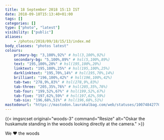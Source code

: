 ```yaml
---
title: 18 September 2018 15:13 IST
date: 2018-09-18T15:13:40+01:00
tags: []
categories: []
type: ["photo", "latest"]
visibility: ["public"]
aliases:
    - /photos/2018/09/18/15/13/index.md
body_classes: "photos latest"
colours:
    primary-bg: "3,100%,92%" # hsl(3,100%,92%)
    secondary-bg: "5,100%,89%" # hsl(5,100%,89%)
    text: "195,100%,20%" # hsl(195,100%,20%)
    linktext: "195,100%,25%" # hsl(195,100%,25%)
    darklinktext: "195,70%,14%" # hsl(195,70%,14%)
    brilliant: "196,100%,42%" # hsl(196,100%,42%)
    tab-two: "278,9%,83%" # hsl(278,9%,83%)
    tab-three: "205,35%,76%" # hsl(205,35%,76%)
    tab-four: "199,52%,67%" # hsl(199,52%,67%)
    tab-five: "197,62%,59%" # hsl(197,62%,59%)
    tab-six: "196,68%,51%" # hsl(196,68%,51%)
mastodonurl: "https://mastodon.laurakalbag.com/web/statuses/100748427705939150"
---
```


{{< imgsrcset original="woods-3" command="Resize" alt="Oskar the huskamute standing in the woods looking directly at the camera." >}}

We ❤️ the woods